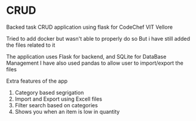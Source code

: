 # CRUD
Backed task CRUD application using flask for CodeChef VIT Vellore


Tried to add docker but wasn't able to properly do so
But i have still added the files related to it

The application uses Flask for backend, and SQLite for DataBase Management
I have also used pandas to allow user to import/export the files


Extra features of the app
1) Category based segrigation
2) Import and Export using Excell files
3) Filter search based on categories
4) Shows you when an item is low in quantity
